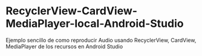 # RecyclerView-CardView-MediaPlayer-local-Android-Studio
Ejemplo sencillo de como reproducir Audio usando RecyclerView, CardView, MediaPlayer de los recursos en Android Studio
